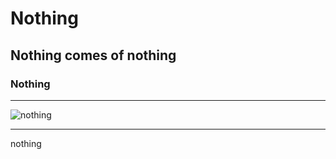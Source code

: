 # Nothing #

## Nothing comes of nothing ##

### Nothing ###

---

![nothing](https://user-images.githubusercontent.com/67798160/127480675-ab98b202-1eca-4b67-b2c2-a5c73a745e95.jpg)

---

nothing
